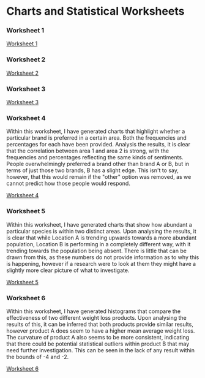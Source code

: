 # Charts and Statistical Worksheets


### Worksheet 1

[Worksheet 1](/excel/exercise_8.1B.xlsx)
   

### Worksheet 2

[Worksheet 2](/excel/exercise_8.2B.xlsx)


### Worksheet 3

[Worksheet 3](/excel/exercise_8.6C.xlsx)


### Worksheet 4

Within this worksheet, I have generated charts that highlight whether a particular brand is preferred in a certain area. Both the frequencies and percentages for each have been provided. Analysis the results, it is clear that the correlation between area 1 and area 2 is strong, with the frequencies and percentages reflecting the same kinds of sentiments. People overwhelmingly preferred a brand other than brand A or B, but in terms of just those two brands, B has a slight edge. This isn't to say, however, that this would remain if the "other" option was removed, as we cannot predict how those people would respond.

[Worksheet 4](/excel/exercise_9.1D.xlsx)


### Worksheet 5

Within this worksheet, I have generated charts that show how abundant a particular species is within two distinct areas. Upon analysing the results, it is clear that while Location A is trending upwards towards a more abundant population, Location B is performing in a completely different way, with it trending towards the population being absent. There is little that can be drawn from this, as these numbers do not provide information as to why this is happening, however if a research were to look at them they might have a slightly more clear picture of what to investigate.

[Worksheet 5](/excel/exercise_9.2E.xlsx)


### Worksheet 6

Within this worksheet, I have generated histograms that compare the effectiveness of two different weight loss products. Upon analysing the results of this, it can be inferred that both products provide similar results, however product A does seem to have a higher mean average weight loss. The curvature of product A also seems to be more consistent, indicating that there could be potential statistical outliers within product B that may need further investigation. This can be seen in the lack of any result within the bounds of -4 and -2.

[Worksheet 6](/excel/exercise_9.3B.xlsx)
